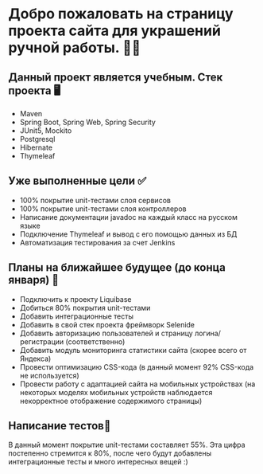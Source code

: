 # Добро пожаловать на страницу проекта сайта для украшений ручной работы. 🙋‍♂️
## Данный проект является учебным. Стек проекта 🖥️
- Maven
- Spring Boot, Spring Web, Spring Security
- JUnit5, Mockito
- Postgresql
- Hibernate
- Thymeleaf

## Уже выполненные цели ✅
- 100% покрытие unit-тестами слоя сервисов
- 100% покрытие unit-тестами слоя контроллеров
- Написание документации javadoc на каждый класс на русском языке
- Подключение Thymeleaf и вывод с его помощью данных из БД
- Автоматизация тестирования за счет Jenkins

## Планы на ближайшее будущее (до конца января) 📓

- Подключить к проекту Liquibase
- Добиться 80% покрытия unit-тестами
- Добавить интеграционные тесты
- Добавить в свой стек проекта фреймворк Selenide
- Добавить авторизацию пользователей и страницу логина/регистрации (соответственно)
- Добавить модуль мониторинга статистики сайта (скорее всего от Яндекса)
- Провести оптимизацию CSS-кода (в данный момент 92% CSS-кода не используется)
- Провести работу с адаптацией сайта на мобильных устройствах (на некоторых моделях мобильных устройств наблюдается некорректное отображение содержимого страницы)

## Написание тестов🔧
В данный момент покрытие unit-тестами составляет 55%. Эта цифра постепенно стремится к 80%, после чего будут добавлены интеграционные тесты и много интересных вещей :)

